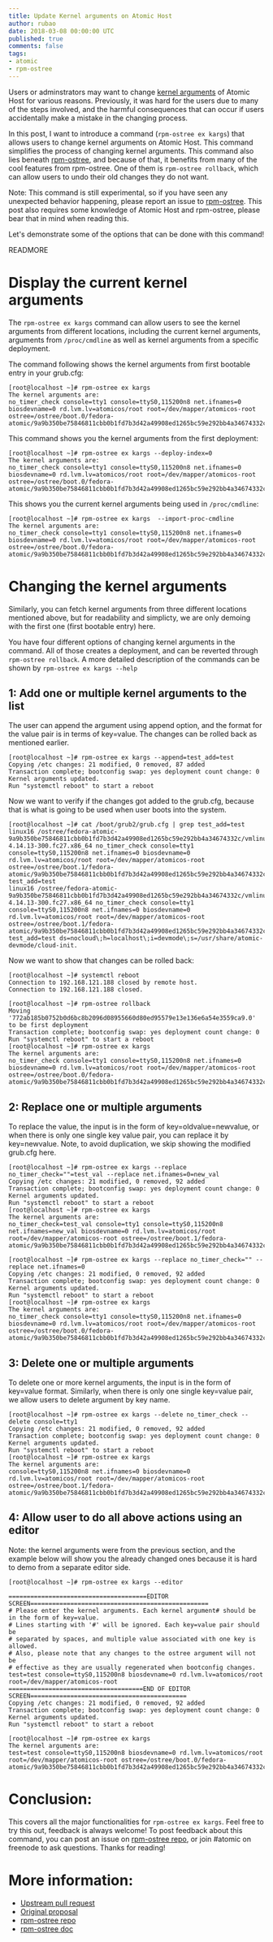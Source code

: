 ```yaml
---
title: Update Kernel arguments on Atomic Host
author: rubao
date: 2018-03-08 00:00:00 UTC
published: true
comments: false
tags:
- atomic
- rpm-ostree
---
```


Users or adminstrators may want to change [kernel arguments](https://www.kernel.org/doc/html/v4.14/admin-guide/kernel-parameters.html) of Atomic Host for various reasons.
Previously, it was hard for the users due to many of the steps involved,
and the harmful consequences that can occur if users accidentally make a mistake
in the changing process.

In this post, I want to introduce a command (`rpm-ostree ex kargs`) that
allows users to change kernel arguments on Atomic Host. This command simplifies
the process of changing kernel arguments. This command also lies
beneath [rpm-ostree](https://github.com/projectatomic/rpm-ostree),
and because of that, it benefits from many of the cool features from rpm-ostree.
One of them is `rpm-ostree rollback`, which can allow users to undo their old changes
they do not want.

Note: This command is still experimental, so if you have seen any
unexpected behavior happening, please report an issue to
[rpm-ostree](https://github.com/projectatomic/rpm-ostree/issues/new). This
post also requires some knowledge of Atomic Host and rpm-ostree, please
bear that in mind when reading this.

Let's demonstrate some of the options that can be done with this command!

READMORE

# Display the current kernel arguments

The `rpm-ostree ex kargs` command can allow users to see the kernel arguments
from different locations, including the current kernel arguments, arguments
from `/proc/cmdline` as well as kernel arguments from a specific deployment.


The command following shows the kernel arguments from first bootable entry
in your grub.cfg:

```
[root@localhost ~]# rpm-ostree ex kargs
The kernel arguments are:
no_timer_check console=tty1 console=ttyS0,115200n8 net.ifnames=0 biosdevname=0 rd.lvm.lv=atomicos/root root=/dev/mapper/atomicos-root ostree=/ostree/boot.0/fedora-atomic/9a9b350be75846811cbb0b1fd7b3d42a49908ed1265bc59e292bb4a34674332c/0
```

This command shows you the kernel arguments from the first deployment:

```
[root@localhost ~]# rpm-ostree ex kargs --deploy-index=0
The kernel arguments are:
no_timer_check console=tty1 console=ttyS0,115200n8 net.ifnames=0 biosdevname=0 rd.lvm.lv=atomicos/root root=/dev/mapper/atomicos-root ostree=/ostree/boot.0/fedora-atomic/9a9b350be75846811cbb0b1fd7b3d42a49908ed1265bc59e292bb4a34674332c/0
```

This shows you the current kernel arguments being used in `/proc/cmdline`:

```
[root@localhost ~]# rpm-ostree ex kargs  --import-proc-cmdline
The kernel arguments are:
no_timer_check console=tty1 console=ttyS0,115200n8 net.ifnames=0 biosdevname=0 rd.lvm.lv=atomicos/root root=/dev/mapper/atomicos-root ostree=/ostree/boot.0/fedora-atomic/9a9b350be75846811cbb0b1fd7b3d42a49908ed1265bc59e292bb4a34674332c/0
```

# Changing the kernel arguments

Similarly, you can fetch kernel arguments from three different locations mentioned above,
but for readability and simplicty, we are only demoing with the first one (first
bootable entry) here.

You have four different options of changing kernel arguments in the command. All of those
creates a deployment, and can be reverted through `rpm-ostree rollback`. A more
detailed description of the commands can be shown by `rpm-ostree ex kargs --help`

## 1: Add one or multiple kernel arguments to the list

The user can append the argument using append option, and the format for the value
pair is in terms of key=value. The changes can be rolled back as mentioned earlier.

```
[root@localhost ~]# rpm-ostree ex kargs --append=test_add=test
Copying /etc changes: 21 modified, 0 removed, 87 added
Transaction complete; bootconfig swap: yes deployment count change: 0
Kernel arguments updated.
Run "systemctl reboot" to start a reboot
```

Now we want to verify if the changes got added to the grub.cfg, because
that is what is going to be used when user boots into the system.

```
[root@localhost ~]# cat /boot/grub2/grub.cfg | grep test_add=test
linux16 /ostree/fedora-atomic-9a9b350be75846811cbb0b1fd7b3d42a49908ed1265bc59e292bb4a34674332c/vmlinuz-4.14.13-300.fc27.x86_64 no_timer_check console=tty1 console=ttyS0,115200n8 net.ifnames=0 biosdevname=0 rd.lvm.lv=atomicos/root root=/dev/mapper/atomicos-root ostree=/ostree/boot.1/fedora-atomic/9a9b350be75846811cbb0b1fd7b3d42a49908ed1265bc59e292bb4a34674332c/0 test_add=test
linux16 /ostree/fedora-atomic-9a9b350be75846811cbb0b1fd7b3d42a49908ed1265bc59e292bb4a34674332c/vmlinuz-4.14.13-300.fc27.x86_64 no_timer_check console=tty1 console=ttyS0,115200n8 net.ifnames=0 biosdevname=0 rd.lvm.lv=atomicos/root root=/dev/mapper/atomicos-root ostree=/ostree/boot.1/fedora-atomic/9a9b350be75846811cbb0b1fd7b3d42a49908ed1265bc59e292bb4a34674332c/0 test_add=test ds=nocloud\;h=localhost\;i=devmode\;s=/usr/share/atomic-devmode/cloud-init.
```

Now we want to show that changes can be rolled back:

```
[root@localhost ~]# systemctl reboot
Connection to 192.168.121.188 closed by remote host.
Connection to 192.168.121.188 closed.

[root@localhost ~]# rpm-ostree rollback
Moving '772ab185b0752b0d6bc8b2096d08955660d80ed95579e13e136e6a54e3559ca9.0' to be first deployment
Transaction complete; bootconfig swap: yes deployment count change: 0
Run "systemctl reboot" to start a reboot
[root@localhost ~]# rpm-ostree ex kargs
The kernel arguments are:
no_timer_check console=tty1 console=ttyS0,115200n8 net.ifnames=0 biosdevname=0 rd.lvm.lv=atomicos/root root=/dev/mapper/atomicos-root ostree=/ostree/boot.0/fedora-atomic/9a9b350be75846811cbb0b1fd7b3d42a49908ed1265bc59e292bb4a34674332c/0
```

## 2: Replace one or multiple arguments

To replace the value, the input is in the form of key=oldvalue=newvalue, or when there
is only one single key value pair, you can replace it by key=newvalue. Note, to avoid duplication,
we skip showing the modified grub.cfg here.

```
[root@localhost ~]# rpm-ostree ex kargs --replace no_timer_check=""=test_val --replace net.ifnames=0=new_val
Copying /etc changes: 21 modified, 0 removed, 92 added
Transaction complete; bootconfig swap: yes deployment count change: 0
Kernel arguments updated.
Run "systemctl reboot" to start a reboot
[root@localhost ~]# rpm-ostree ex kargs
The kernel arguments are:
no_timer_check=test_val console=tty1 console=ttyS0,115200n8 net.ifnames=new_val biosdevname=0 rd.lvm.lv=atomicos/root root=/dev/mapper/atomicos-root ostree=/ostree/boot.1/fedora-atomic/9a9b350be75846811cbb0b1fd7b3d42a49908ed1265bc59e292bb4a34674332c/0

[root@localhost ~]# rpm-ostree ex kargs --replace no_timer_check="" --replace net.ifnames=0
Copying /etc changes: 21 modified, 0 removed, 92 added
Transaction complete; bootconfig swap: yes deployment count change: 0
Kernel arguments updated.
Run "systemctl reboot" to start a reboot
[root@localhost ~]# rpm-ostree ex kargs
The kernel arguments are:
no_timer_check console=tty1 console=ttyS0,115200n8 net.ifnames=0 biosdevname=0 rd.lvm.lv=atomicos/root root=/dev/mapper/atomicos-root ostree=/ostree/boot.0/fedora-atomic/9a9b350be75846811cbb0b1fd7b3d42a49908ed1265bc59e292bb4a34674332c/0
```

## 3: Delete one or multiple arguments

To delete one or more kernel arguments, the input is in the form of key=value format. Similarly, when
there is only one single key=value pair, we allow users to delete argument by key name.

```
[root@localhost ~]# rpm-ostree ex kargs --delete no_timer_check --delete console=tty1
Copying /etc changes: 21 modified, 0 removed, 92 added
Transaction complete; bootconfig swap: yes deployment count change: 0
Kernel arguments updated.
Run "systemctl reboot" to start a reboot
[root@localhost ~]# rpm-ostree ex kargs
The kernel arguments are:
console=ttyS0,115200n8 net.ifnames=0 biosdevname=0 rd.lvm.lv=atomicos/root root=/dev/mapper/atomicos-root ostree=/ostree/boot.1/fedora-atomic/9a9b350be75846811cbb0b1fd7b3d42a49908ed1265bc59e292bb4a34674332c/0
```

## 4: Allow user to do all above actions using an editor

Note: the kernel arguments were from the previous section, and the example below will show
you the already changed ones because it is hard to demo from a separate editor side.

```
[root@localhost ~]# rpm-ostree ex kargs --editor

======================================EDITOR SCREEN=================================================
# Please enter the kernel arguments. Each kernel argument# should be in the form of key=value.
# Lines starting with '#' will be ignored. Each key=value pair should be
# separated by spaces, and multiple value associated with one key is allowed.
# Also, please note that any changes to the ostree argument will not be
# effective as they are usually regenerated when bootconfig changes.
test=test console=ttyS0,115200n8 biosdevname=0 rd.lvm.lv=atomicos/root root=/dev/mapper/atomicos-root
=====================================END OF EDITOR SCREEN===========================================
Copying /etc changes: 21 modified, 0 removed, 92 added
Transaction complete; bootconfig swap: yes deployment count change: 0
Kernel arguments updated.
Run "systemctl reboot" to start a reboot

[root@localhost ~]# rpm-ostree ex kargs
The kernel arguments are:
test=test console=ttyS0,115200n8 biosdevname=0 rd.lvm.lv=atomicos/root root=/dev/mapper/atomicos-root ostree=/ostree/boot.0/fedora-atomic/9a9b350be75846811cbb0b1fd7b3d42a49908ed1265bc59e292bb4a34674332c/0
```

# Conclusion:

This covers all the major functionalities for `rpm-ostree ex kargs`. Feel free to try this out, feedback is always welcome!
To post feedback about this command, you can post an issue on [rpm-ostree repo](https://github.com/projectatomic/rpm-ostree/issues),
or join #atomic on freenode to ask questions. Thanks for reading!

# More information:
- [Upstream pull request](https://github.com/projectatomic/rpm-ostree/pull/1013)
- [Original proposal](https://github.com/projectatomic/rpm-ostree/issues/594)
- [rpm-ostree repo](https://github.com/projectatomic/rpm-ostree/)
- [rpm-ostree doc](https://rpm-ostree.readthedocs.io/en/latest/)
